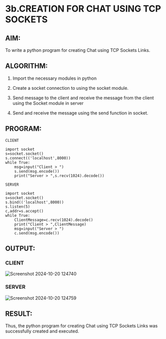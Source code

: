 # 3b.CREATION FOR CHAT USING TCP SOCKETS


## AIM:

To write a python program for creating Chat using TCP Sockets Links.

## ALGORITHM:

1. Import the necessary modules in python

2. Create a socket connection to using the socket module.

3. Send message to the client and receive the message from the client using the Socket module in
 server

4. Send and receive the message using the send function in socket.

## PROGRAM:

```
CLIENT

import socket
s=socket.socket()
s.connect(('localhost',8000))
while True:
    msg=input("Client > ")
    s.send(msg.encode())
    print("Server > ",s.recv(1024).decode())
```
```
SERVER

import socket
s=socket.socket()
s.bind(('localhost',8000))
s.listen(5)
c,addr=s.accept()
while True:
    ClientMessage=c.recv(1024).decode()
    print("Client > ",ClientMessage)
    msg=input("Server > ")
    c.send(msg.encode())
```

## OUTPUT:

### CLIENT

![Screenshot 2024-10-20 124740](https://github.com/user-attachments/assets/5dd0c37d-d384-4729-8660-0e25d0e43f44)

### SERVER

![Screenshot 2024-10-20 124759](https://github.com/user-attachments/assets/ea736c04-2458-463a-ac5b-f7229ab42bb9)


## RESULT:

Thus, the python program for creating Chat using TCP Sockets Links was successfully 
created and executed.
